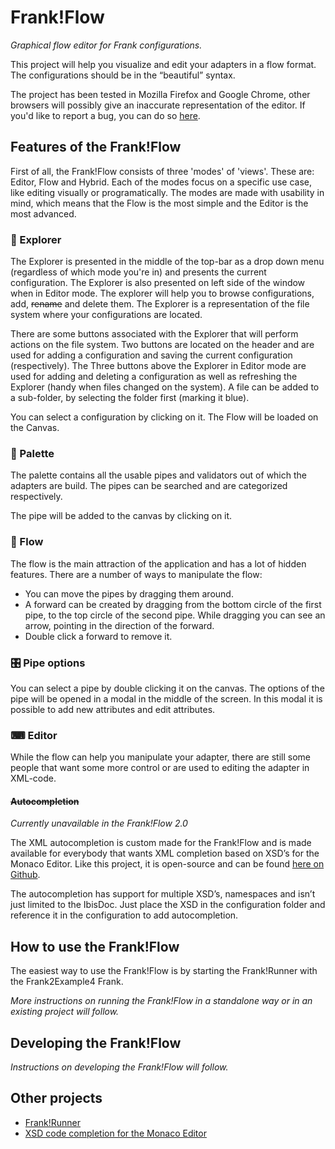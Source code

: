 # Frank!Flow

_Graphical flow editor for Frank configurations._

This project will help you visualize and edit your adapters in a flow format. The configurations should be in the “beautiful” syntax.

The project has been tested in Mozilla Firefox and Google Chrome, other browsers will possibly give an inaccurate representation of the editor. If you'd like to report a bug, you can do so [here](https://github.com/ibissource/frank-flow/issues/new?assignees=&labels=bug&template=bug_report.md).

## Features of the Frank!Flow

First of all, the Frank!Flow consists of three 'modes' of 'views'. These are: Editor, Flow and Hybrid. Each of the modes focus on a specific use case, like editing visually or programatically. The modes are made with usability in mind, which means that the Flow is the most simple and the Editor is the most advanced.

### 📁 Explorer

The Explorer is presented in the middle of the top-bar as a drop down menu (regardless of which mode you're in) and presents the current configuration. The Explorer is also presented on left side of the window when in Editor mode. The explorer will help you to browse configurations, add, ~~rename~~ and delete them. The Explorer is a representation of the file system where your configurations are located.

There are some buttons associated with the Explorer that will perform actions on the file system. Two buttons are located on the header and are used for adding a configuration and saving the current configuration (respectively). The Three buttons above the Explorer in Editor mode are used for adding and deleting a configuration as well as refreshing the Explorer (handy when files changed on the system). A file can be added to a sub-folder, by selecting the folder first (marking it blue).

You can select a configuration by clicking on it. The Flow will be loaded on the Canvas.

### 🎨 Palette

The palette contains all the usable pipes and validators out of which the adapters are build. The pipes can be searched and are categorized respectively.

The pipe will be added to the canvas by clicking on it.

### 🔌 Flow

The flow is the main attraction of the application and has a lot of hidden features. There are a number of ways to manipulate the flow:

- You can move the pipes by dragging them around.
- A forward can be created by dragging from the bottom circle of the first pipe, to the top circle of the second pipe. While dragging you can see an arrow, pointing in the direction of the forward.
- Double click a forward to remove it.

### 🎛 Pipe options

You can select a pipe by double clicking it on the canvas. The options of the pipe will be opened in a modal in the middle of the screen. In this modal it is possible to add new attributes and edit attributes.

### ⌨ Editor

While the flow can help you manipulate your adapter, there are still some people that want some more control or are used to editing the adapter in XML-code.

#### ~~Autocompletion~~

_Currently unavailable in the Frank!Flow 2.0_

The XML autocompletion is custom made for the Frank!Flow and is made available for everybody that wants XML completion based on XSD’s for the Monaco Editor. Like this project, it is open-source and can be found [here on Github](https://github.com/philipsens/monaco-xsd-code-completion).

The autocompletion has support for multiple XSD’s, namespaces and isn’t just limited to the IbisDoc. Just place the XSD in the configuration folder and reference it in the configuration to add autocompletion.

## How to use the Frank!Flow

The easiest way to use the Frank!Flow is by starting the Frank!Runner with the Frank2Example4 Frank.

_More instructions on running the Frank!Flow in a standalone way or in an existing project will follow._

## Developing the Frank!Flow

_Instructions on developing the Frank!Flow will follow._

## Other projects

- [Frank!Runner](https://github.com/ibissource/frank-runner)
- [XSD code completion for the Monaco Editor](https://github.com/philipsens/monaco-xsd-code-completion)
